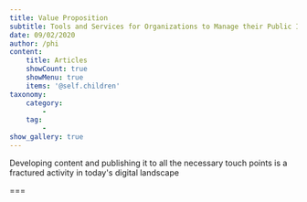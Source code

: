 ```yaml
---
title: Value Proposition
subtitle: Tools and Services for Organizations to Manage their Public Information
date: 09/02/2020
author: /phi
content:
    title: Articles
    showCount: true
    showMenu: true
    items: '@self.children'
taxonomy:
    category: 
        - 
    tag: 
        - 
show_gallery: true
---
```


Developing content and publishing it to all the necessary touch points is a fractured activity in today's digital landscape

===


